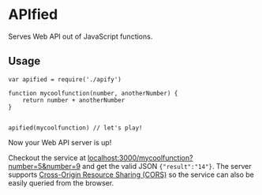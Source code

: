 # APIfied
Serves Web API out of JavaScript functions.


## Usage

```
var apified = require('./apify')

function mycoolfunction(number, anotherNumber) {
	return number + anotherNumber
}


apified(mycoolfunction) // let's play!

```

Now your Web API server is up! 

Checkout the service at [localhost:3000/mycoolfunction?number=5&number=9](http://localhost:3000/mycoolfunction?number=5&number=9) 
and get the valid JSON `{"result":"14"}`.
The server supports [Cross-Origin Resource Sharing (CORS)](http://www.w3.org/TR/cors/) so the service can also be easily queried from the browser.
